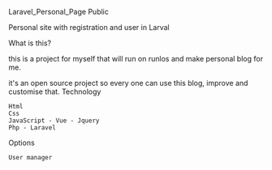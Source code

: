 
Laravel_Personal_Page Public

Personal site with registration and user in Larval

What is this?


this is a project for myself that will run on runlos and make personal blog for me.

it's an open source project so every one can use this blog, improve and customise that.
Technology

    Html
    Css
    JavaScript - Vue - Jquery
    Php - Laravel

Options

    User manager

 
    
